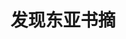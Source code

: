 ---
layout: summary
title: 发现东亚书摘
category: 读书
tags: 书单 2019 阅读
keywords: 书单 2019 阅读
fragments:
    - text: 小时候学世界地理，都说世界有“七大洲”:亚、欧、非、大洋、南美、北美和南极洲。这貌似是个客观的自然地理描述，但是摊开一张世界地图，疑问就来了:其他大洲都边缘清晰、相对独立，为什么欧洲和亚洲明明属于一个大陆板块，却被分成两个“洲”? 乌拉尔山脉、高加索山脉、黑海和土耳其海峡这些“天堑”是构成了欧亚的地貌分界，可第一，它们并不比喜马拉雅山更有地理分隔意义；第二，也并未成为东西交往的屏障，怎么就成了洲界呢？搞得今天“横跨欧亚”的大国—俄罗斯和土耳其—很闹心，时不时纠结于自己姓“欧”还是姓“亚”。
      comment: null
    - text: 东亚人接受并自觉认同“东亚”标签，也就是从《脱亚论》发表的那个时代才开始的。而这种身份的逐渐清晰，正是形成于和“欧洲”的互动。
      comment: null
    - text: 虽然韦伯没有把亚洲作为时间概念处理，但和黑格尔和马克思一样，亚洲实际上是作为欧洲的反题(antithesis)来提出的。也就是说，亚洲存在的意义 ，在于证明欧洲何以是欧洲。1885年《脱亚论》，某种程度上体现着黑格尔以降欧洲思想中的这一“亚洲反题”。
      comment: null
    - text: “亚洲”本来是别人眼中的他者。但东亚人拿来这个概念，反客为主，把他者变成主体认同了。日本近代的“亚细亚主义”和中国的“亚非拉”革命观，标志着东亚人对“亚洲”概念的转化和创造。在很大程度上，自我认定的“亚洲”也是以欧洲(或者“西方”)为反题的。当然这里的欧洲/西方同样不是地理概念:“亚细亚主义”中的西方是种族与文明，第三世界理论中的西方代表殖民主义和帝国主义。
      comment: null
    - text: 不过，在欧洲中心视角的长期影响之下，《脱亚论》中“亚洲反题”式的自我认知，在所有东亚国家都曾经很流行。有一种对《脱亚论》的简化解读，就是把“现代化”和脱亚等同起来。直到今天，很多人还习惯以“愚昧、封闭、野蛮、专制”这样大而无当的帽子来否定东亚的历史经验，其内在逻辑和“脱亚”一脉相承，甚至在智识上更为懒惰粗暴。
      comment: null
    - text: 我们只需要记得一点，那就是“中国”是个不断发展演化的概念，就像它的幅员、人口和族群一样，也是不断在变化的。现在的人们已经习惯于用近代主权国家体系中的民族国家（nation state）观念，来理解中国，可中国以民族国家面貌出现，也不过就是一百来年的事情。说“中国历史悠久”，当然没问题；但要注意，悠久的这个主体，其实在每个时期都有差异，不能拿现在我们有的（或没有的），去套用这个不断演化中的主体，否则会时空错乱。同样的道理，对别的国家也是一样。
      comment: null
    - text: 大约7世纪前后，大和势力北扩至本州北部，改国名为”日本(Nihon)“，即太阳升起之地。很明显，这样起名字，和“朝日鲜明”一样，是说给西边的人（也就是大陆上的人）听的。
      comment: null
    - text: “China”一词，目前较通行的说法是来自梵语中“Cina”一词，可能是“秦”的音译。日本人有段时间称中国为“支那”，亦源于此，起初倒无贬义。
      comment: null
    - text: Korea和Japan，传说都由马可·波罗(Marco Polo)最早记录。他到中国那会儿，半岛正是高丽(Koryo)王朝。Korea一词在演化过程中虽有不同拼写方式，发音倒近似。风云变幻，如今生活在朝、韩的人都不自称高丽。而韩国语中的“高丽人(고려사람)”则成了一个特定名词，指的苏联中亚地区的朝鲜移民后裔。
      comment: null
    - text: 日本在马可·波罗那里记为Cipangu。为啥这样拼?用上海话读“日本国”三个字就明白了。估计他是听当时和日本往来颇多的江浙人聊起的。Cipangu转到葡萄牙语，就成了Jepang，再到英语，慢慢就成了现在的样子。所以这个Japan，是欧洲语言多次转译的中国南方方言中汉字“日本”的读音，跟“霓虹”当然差得远。 字音、字义的转化从来不只是语言变化，背后必然带入新的认知框架和意识形态。
      comment: 字音、字义的转化从来不只是语言变化，背后必然带入新的认知框架和意识形态。
    - text: 正相反，变化、多元和交融杂糅，是所有国家、族群的共性。汉人、日本人也好，朝鲜/韩国人也罢，从来都不是同质的群体。明确的国族界限是近代西欧产物，但它实际也掩盖了欧洲自身的杂糅性。西欧逻辑是在殖民扩张过程中，和殖民地社会相互碰撞冲击后逐渐塑造的，它当然吸纳了其他地区的经验，只不过最终还是要为霸权服务。同理，中国也吸纳、转化了许多西欧逻辑(比如民族主义)，才成为现在的“中国”，只不过这套逻辑的局限性在21世纪日益凸显。
      comment: null
    - text: 没有法国史，只有欧洲史;没有欧洲史，只有世界史”
      comment: 法国史学家罗布代尔的宏观历史学的观点，黄仁宇也有“宏观历史学”的说法，要用望远镜而不是显微镜研究历史。
    - text: 从18、19世纪开始，亚洲被当作欧洲的反题，成为“文明”的反面。那么顺理成章地，当所谓文明的诸种病征显现，这个亚洲又莫名其妙地被赋予一种拯救性。物质过剩了，就到印度宗教里寻找“灵性”；城市生活空虚了，到西藏雪原皈依“智慧”。所以很多时候，我们看到“亚洲反题”不光是愚昧、落后、封闭、保守，它也可以是落后得很浪漫的，保守得很坚忍的。
      comment: null
    - text: 朝鲜陆军虽弱，海军的火器配备则优于日本。三国在早期热兵器使用上，完全站在世界前列。很难想象，在你死我活的战场，有谁会放着更有杀伤力的武器不用。一个基本常识是，军事需要总是人类技术革新的最主要动力之一。
      comment: null
    - text: 说火器有违传统精神，为日本武士所不齿，满足的不过是好莱坞对东方的香格里拉式幻想。这里的亚洲“传统”貌似正面，但仍是把西方和东方按照时间序列对立起来，把传统和现代作一个非此即彼的价值区分。在资本席卷全球的今天，这种东方主义浪漫也同样被一些东亚人内化，他们以自我香格里拉化的方式，参与着把自身打扮成异域的努力。
      comment: null
    - text: 在16、17世纪，火器的掌握足以改变战争进程，因此任何政权都需要保证对这种高效武器的绝对控制—这和今天的国家严防“大规模杀伤性武器”的扩散是一个道理。统一日本后的德川幕府，最担忧的事情，莫过于各大名割据一方、拥兵自重，重蹈战国覆辙。因此幕府采取一系列措施，削弱地方大名的财力、军力。在武器制造方面，严格限定枪械作坊的数量、所制造枪械的数量，以及可以配备的军队数量。日本在江户时代承平两百多年，不但大规模内战没有再发生，而且在驱逐了葡萄牙和西班牙人后，外部威胁也大大降低。大规模枪械生产的经济环境和安全需求都不复存在。结果，不但制枪匠人日益稀少，生产的少量枪械也朝着精美而非实用的方向发展。
      comment: null
    - text: 我们长期以来总认为历史是有个特定方向的，即由后进到先进、蒙昧到科学、低级到高级，可历史并不按照这个有特定目的的线索展开。根据时代环境的变化，人们在发展了许多技艺的同时，也抛弃了更多技艺。历史的演化形态不由我们规定，任何一种现象都是特定环境下的产物。要解释现象，必先解释产生它的环境。就火器而言，它是“东亚现代”开端在技术方面的一个指标。枪炮在本地区的应用，推动了东亚权力格局一系列大震荡，一个新的时代由它间接引入。
      comment: 历史的演化形态不由我们规定，任何一种现象都是特定环境下的产物。要解释现象，必先解释产生它的环境。
    - text: 织田信长在夺得本州中部重镇美浓国后，以周王出岐山而推翻殷商的典故，将稻叶山城改名“岐阜”，并以“天下步武”的口号宣扬以武家执掌政权。当然，这是以儒家理论的天下，来类比天皇体系的天下。
      comment: null
    - text: 我们学习历史，与其说是弄清过去“客观”发生了什么，不如说是探讨对过去应有什么样的“主观”认识。因为历史叙述永远是书写者的作品，从落笔的第一个字起，就带有判断和评价，从来没有绝对的客观性可言。一千个人心中有一千个哈姆雷特，一个人在人生不同阶段也有不同的哈姆雷特，说的就是这个道理。这当然不是说历史上发生了（或者没发生）什么不重要，而是说我们对过去的认知总是和自己的现实经验、价值、情感联系在一起。对过去的解释—发生了什么，如何发生，为何发生，有何意义—往往因人因时因势而异。至于哪个解释更有道理、更能站住脚，那就要靠对史料的辨析、对历史语境的理解，以及眼界胸怀。历史叙述不可能摆脱现实政治的影响；或者干脆说，再貌似客观的历史叙述，本身也是有政治性的。
      comment: null
    - text: 这样一个被后人称为“无赖”的小人物，跟中日韩各方的宏大叙事都很不和谐。但恰恰是这个无赖，凭着三寸不烂之舌，先在明军平壤首败后，只身赴日营谈判，拖住日军数月，为援军赢得时间；后竟不费一兵一卒，说服小西行长退出汉城，归还汉江以南诸道以及朝鲜人质，让朝鲜君臣(乃至北京兵部)都视他为高人能人。他忽悠得太成功了，后来终于玩过火，把丰臣秀吉提出的苛刻的和谈条件说成是请降求封，而且还真带着明朝的册封诏书，去日本参见一心以为明朝前来乞和的丰臣；被后者驱逐回朝鲜后，竟还敢伪造丰臣的谢恩状给北京......活活将东亚三国戏弄于股掌。
      comment: null
    - text: 我们现在习惯认为东北自古就是中国的一部分，但在多数时间里，中原王朝并不直接统治这一地区，汉时建立的四郡和唐时建立的安东都护府，仅及辽东到朝鲜半岛北部。多数情况下，中原与东北或建立宗藩关系，或实施羁縻管理。反过来，历史上这个地区兴起过许多强国，往往对中原王朝构成极大威胁。扶余后裔建立的高句丽(前37—668)，极盛时势力横跨辽东半岛、朝鲜北部，直至日本海，先后击败过倭、百济、新罗、隋唐等劲敌。其后靺鞨人的渤海国(698—926)被称为“海东盛国”，对唐王朝称藩属，同时和日本有频密的使节往来，与朝鲜半岛上的统一新罗也强化了贸易关系，可以说是东北亚的枢纽之国。再后来，契丹建立的辽(916—1125)和女真建立的金(1115—1234)都曾进取中原，迫使宋王朝或纳贡，或南迁、称臣。
      comment: null
    - text: 今天无论是在中国、朝鲜/韩国、日本，还是俄罗斯，东北欧亚/大黑龙江区域的历史都是作为“边疆”来叙述的。而恰恰因为它是“多边的边疆”，其历史很难被任何一个当代主权国家的国内史所垄断。如果我们把这个多边边疆视为一个相对独立的历史单位，有其自身的发展逻辑和脉络，反而更清楚一些。
      comment: null
    - text: 今天看来，把清朝在东亚大陆的崛起仅视为“明清鼎革”，视为(落后的)满族文明破坏了(先进的)汉族文明，不但根本无视清朝在政治、社会、文化诸领域取得的巨大成就，而且把近代才发明的“民族”和“进化”概念硬套到历史身上。
      comment: null
    - text: 前面提出过，大清从建立之初，就已经是一个多元政权，融合了满洲、蒙古、汉等各族群的政治制度、意识形态和国家想象。
      comment: null
    - text: 旗籍”与“民籍”的分立，在实践中有时和“满洲”“汉人”的身份相互交叠，给人一种种族对立的印象。其实到了清代中后期，以语言、生活方式等标志的族裔界限日渐模糊，“不问满汉，但问旗民”的社会阶层界限，才是关键差异。但在清末，早期革命者把欧洲种族差异话语嫁接到本地的社会政治差异话语上，塑造了一个与“汉族”相区隔的“异种”。只是到了这个时候，“旗人”才一变而成族裔身份。举个不恰当的例子，就好像我们今天户籍上分立的“城镇人口”和“农村人口”，变成了两个“民族”一样。
      comment: null
    - text: 其实无论满汉，都是在动态交往过程中产生的相对概念。和“满族”一样，“汉”作为“民族”也是从19世纪末才逐步固化的概念。满洲多元政权的入侵，对中原地区的文人精英来讲，的确有极大的心理冲击，但这冲击的根本，与其说是种族竞争，不如说是深刻动摇了中原原有的华夷观念。“夷”要成为“华”了，天下还是天下吗?
      comment: null
    - text: 近几十年来欧美政治学中，对“民族主义”(nationalism)有深入的辩论。早期辩论的一个核心，简单说来就是:“民族”(nation)究竟是自古即有，还是一个现代产物。原初派(primordialist)学者强调民族形成的自然基础，比如共同的血缘、地域、语言、宗教认同等。
      comment: null
    - text: 明清与朝鲜都以宋明理学为官方意识形态，在理学包裹下，双方的权力关系也用宗藩礼制话语来描述。强调自身在这套意识形态中占据正统，是朝鲜政权立身之本。所以，所谓“小中华”意识，与其说是朝鲜甘于做“中华”支脉，不如说是朝鲜自认为“中华”，不过体量稍“小”而已。有种倾向认为，朝鲜的“小中华”意识是清朝之后才有的。但其实早在明后期，出使北京的朝鲜使臣已经屡次表达对明朝礼崩乐坏、人心不古的鄙夷。他们尤其看不惯当时明儒推崇的王阳明心学，斥之为伪学邪说，认为程朱理学正统只有在朝鲜才得到悉心维护。这个时候，“小中华”意识已经存在了。
      comment: null
    - text: 由于这套礼仪制度和官方贸易权利直接挂钩，所以早期欧洲国家和公司为了进入东亚市场，也必须加入这套制度。这有点像今天一个国家要加入一个已经成熟的全球贸易机制(比如WTO)，就得遵守此机制中所有国家一起奉行的各种制度规范一样。
      comment: null
    - text: 这里的外交打上引号，因为它并不是现代主权国家意义上的外交。它是宗法制度的延伸，宗国与藩国虽各自为政，但毕竟多了层君臣等级。因此，19世纪朝鲜多次以“人臣无外交”为由，拒绝欧美国家的通商要求。这让欧美国家很困惑，不知如何定义朝鲜对清朝的这种又自主又臣属、虽不平等但亦非附庸的关系。
      comment: null
    - text: 两种机制的背后，是对世界格局的不同假想:礼部“外交”认定，“天下”是一个围绕礼制建立的等级次序;现代外交认为，“国际”是由主权国家按公法原则组 成的平等体系。两种构想都只描述理想状态，与现实中的权力关系都不完全相符。从这点看，两者有很大的相似性;恐怕也并不能。
      comment: null
    - text: 由于现代中国直接继承清代国家，所以认识“蒙古之道”，对于我们理解清如何奠定现代中国的版图和一统意识，以及在此基础上的现代中国国族建构及其问题，至关重要。
      comment: null
    - text: 总之，17世纪的东亚，“中华”参照系模糊了，但“天下”秩序还在，并不断纳入新内容。“天道”“天命”这些不但受儒学世界崇奉，也受内陆草原世界信仰的观念，统合了东亚区域。在和域外交往中，“中国”作为多族群单一国家的身份逐渐清晰，不但首先以平等条约方式划清了与俄罗斯的边界，而且以宗藩原则和朝鲜、越南等定界。区域内国家的主体意识也都相应强化。
      comment: null
    - text: 费正清等学者把东亚秩序的“现代化”，看作是(本土的、等级制的)朝贡体系在19世纪被(外来的、平等的)条约体系取代。但不要忘记，实现这种“取代 ”，靠的并不是主权平等原则，而是由无数不平等条约所体现的殖民主义原则。其最终目的，也不是要让中国变成“平等”的“正常国家”。
      comment: null
    - text: 这话说得很漂亮也很有误导性，好像“国家”就只有主权/民族国家这一种形态。即使从1648年算起，主权/民族国家存在也不过三百多年时间。真正成为一种全球性体系，则更晚至二战结束后。以1955年万隆会议为标志，摆脱殖民的广大第三世界国家才有机会践行主权平等的原则，而中国正是最重要的推动力量之一。但此时冷战早已开启，两极霸权竞争，令名义上的主权平等，实质上如同虚设。冷战甫一结束，诞生了现代民族国家的欧洲，却加快了超主权/民族国家政治体(欧盟)的建设。所以主权/民族国家作为“普世”制度，其存在的时间，实在太短暂。中国有什么必要去“佯装”呢?指出“佯装”，也许可以理解为，在走向“现代”的过程中，历史的延续性终究大于其断裂性。
      comment: null
    - text: 也就是说，《经济学人》所戏拟的乾隆画像背后，折射的恰恰不是当时清朝政权的“封闭”和“保守”，而毋宁是它对外来文化的“开放”和“包容”。当然，这个说法其实并不严谨:无论“封闭”还是“开放”，都是晚近才创造的意识形态话语，和历史真相以及人在特定条件下的选择，并不真的那么相关。
      comment: null
    - text: 说法其实并不严谨:无论“封闭”还是“开放”，都是晚近才创造的意识形态话语，和历史真相以及人在特定条件下的选择，并不真的那么相关。
      comment: null
    - text: 从某种意义上说，“中国礼仪之争”本是天主教世界争夺、倾轧的工具，在表面的神学论争背后，是耶稣会内部、耶稣会与其他教团以及天主教国家间复杂的政治利益纠葛。
      comment: null
    - text: 平心而论，清帝对天主教表现出难得的开放和宽容，所虑者无非是它会不会堕入邪教旁门、惑众生事。须知清帝是身兼数种宗教礼法的最高权威：满人的萨满、蒙藏的佛教，以及中原儒道，都是帝国极为重要的政教支柱。天主教极端排斥佛道和民间信仰，却尚能见容于崇奉萨满和藏传佛教的清帝，一部分归功于利玛窦及其追随者的合儒策略，更多则体现统治者的包容心胸。前文曾说，清代天下的多元性，前提是多元之间不互相排斥，且能够统一在对“天命”的崇奉之下。而礼仪之争中的教廷，恰视儒家根本为异端，并否认东亚世界中“天”的合法性，等于对东亚的多元文化全部釜底抽薪。
      comment: null
    - text: 此时，外来的基督教(包含天主教和新教)以一种抵抗性姿态，在独立运动和民族意识塑造方面，发挥了巨大作用:很多反日独立人士，都深具基督教背景。基督教与韩国民族国家建设的过程紧紧相扣，也在后来的民主化运动中扮演重要角色。1784年北堂相遇两百多年后，韩国不但成为东亚世界最为基督教化的国家，也是世界上最热衷传教的国家。
      comment: null
    - text: 支仓在欧洲待了两年，1617年启程，经由西班牙和墨西哥回国。等他到岸时，已经是1620年。此时的日本和七年前他离开时大不一样了。就在他动身的第二年，幕府明令禁教，和西班牙的贸易关系也因此受到影响，直至后来彻底断绝。由于时势变换，支仓没能成为改变日本的人物，但他的出使毕竟让欧洲面对面了解了日本，也充分体现了近世日本对世界抱持的进取态度。
      comment: null
    - text: 支仓常长和樊守义，二人处身的时代，恰是天主教在两国命运逆转之时。从他们身上，很难看出东亚对外部世界的闭塞和排斥，反倒更多是主动沟通的努力。尽管如此，经由禁教而带来的交流中断，在19世纪以来的主流叙述中，仍然不断地被描述成东亚国家单方面“闭关锁国”。这种修辞究竟如何而来?
      comment: null
    - text: 日本当然未曾“锁国”。断绝与特定国家的关系，是面对安全威胁时的惩罚手段。说日本“锁国”，无法解释幕府对海外情报的强烈关注、对海外贸易的持续热衷，以及后来被称为“兰学”的西学兴起。但是，大概只有把“锁国”神话化，认定东亚世界以前是封闭的，才能够反衬出后来英美强行“打开”东亚的起点意义吧?东亚的历史，便以“锁国”“开国”为基本逻辑，成了欧美主导的“现代”论述的附属部分。
      comment: null
    - text: 可以反问的是:如果反对天主教就意味着自我封闭，那么历史上到底谁对异文化更缺乏容忍？执行禁教的雍正皇帝，面对传教士的恳求，曾反诘道：“如果朕派一队和尚喇嘛到你们国家传播他们的教义，你们该怎么说呢？你们如何接待他们呢？”20世纪英国史学家赫德逊(Geoffrey F. Hudson)在《欧洲与中国》(Europe & China)中有一段评语，恰构成对两百年前雍正此问的回答(下引为李申等所译中文版)
      comment: null
    - text: 传教士们在17世纪最终获得有限的容忍，这件事本身就证明中国比当时天主教的欧洲在宗教问题上更为自由；当时的西班牙、意大利或欧洲任何其他地区肯定都不会允许非基督教的传教会的。当远东的天主教传教士在中国为他们的传教寻求容忍时，阿尔瓦却奋力血洗荷兰的新教徒，对异端的火刑在焚烧着由罗马教廷“移交给”世俗人手中的受害者。1692年法国耶稣会士得到康熙皇帝圣旨允许信仰基督教的自由，而只不过在此之前的几年，法国新教胡格诺派却遭到龙骑兵的残酷迫害而被驱逐出法国。一直到了19世纪，天主教会从未停止宣称天主教国家的世俗当局的责任就是要在它们的领土之内破除异端。因此，天主教传教士根据什么原则要求对他们容忍是很不清楚的，但从他们的著述中看来，他们认为任何阻碍他们改宗的企图都是恶意的侵犯。
      comment: null
    - text: 历史从来不只是过去发生的事情，而是对过去的一种主观描述。兴起于现代的“锁国”论述，以欧洲条约体系的到来作为分水岭，把东亚历史按照“从封闭到 开放”的逻辑拦腰切断。这套话语是殖民主义“文明”论述的重要组成部分，其中有两大支柱:一个是精神和信仰的“自由”—其本质是信仰基督教的自由;另 一个是贸易和市场的“自由”。
      comment: null
    - text: 就像不提早期基督教在日本的恩怨、只用“锁国”来指责日本拒绝西洋文化一样，“闭关”也无视历史的长期性和变化性，用一个极简的概念来塑造中国和世界的对立。
      comment: null
    - text: 跨区域的商品交换和人员流动并不是什么现代现象:在欧亚大陆内部及印度洋地区，中国、日本、中亚、南亚、阿拉伯地区的商人早就开辟并主导了庞大的跨区域贸易网络。随着对美洲和非洲的拓殖，欧洲人建立起从大西洋到太平洋的贸易通途，使得人货往来在范围、途径和量级上大大提高。而欧洲殖民者来到东方海域贸易，在很大程度上不过是借助了早已存在的跨印度洋-太平洋贸易网。
      comment: null
    - text: 按照一般说法，起因于殖民地人民不满英国在不给予政治权力的情况下征税(所谓“无代表则不缴税”)。不过，实际背景则复杂得多，涉及好几重矛盾:首先，英国东印度公司在欧洲的茶叶贸易中，受到本国税收、走私泛滥和对手荷兰东印度公司的冲击，导致大量积压;其次，为缓解东印度公司压力，英国国会重新对公司进口的茶叶全额退税，还首次允许它面向北美殖民地直接倾销;第三，伦敦在殖民地保留征收小额茶税，引起当地人不满(但其实由于少了中间商的环节，茶叶价格不会提高，反而会降低);第四，北美茶叶原以走私为大宗，东印度公司有了退税、直销的政策优势，必将以低价形成垄断，直接动了走私商和分销商的奶酪。而北美十三个殖民地许多大商人都靠走私起家:茶党运动的领导者之一约翰·汉考克(John Hancock)，就是波士顿著名的走私商，他也是后来美国《独立宣言》的第一位签署人。
      comment: null
    - text: 虽价值不菲，这批茶叶其实已是陈年老货。它们在两三年前就被采摘、焙制，经过长途跋涉来到广州，又漂洋过海几个月抵达伦敦，在库房里积压经年，终于在1773年10月运到波士顿。福建和安徽的茶农在1770或1771年摘下的这些普通的叶片，几年后竟在世界另一端，掀起革命的狂澜。
      comment: null
    - text: 茶叶和随大航海时代流行的另一种饮料—原产于北非的咖啡—有一点不同。欧洲人为打破阿拉伯世界对咖啡的垄断，在东南亚和南美试种咖啡苗，很快成功。但在中国以外试种茶叶的努力直到19世纪中才在印度成功。所以长期以来，中国牢牢垄断这一全球商品的生产和初售环节，茶叶亦成为中国联结起世界贸易网络的重要方式之一。
      comment: null
    - text: 16世纪开始的欧亚、美洲和非洲间物产大流动，极大改变了人们的生活方式。比如我们比较熟悉的，原产于美洲的土豆、玉米、番薯、辣椒、花生等，在 明朝中后期通过欧洲人传到东亚。这些作物的逐渐普及，不但在一定程度上刺激了本地区的人口增长，使本来有限的耕地养活了更多劳动力，而且大大丰富了东亚人的食谱和味觉。今天的中国人大概很难想象一个没有红薯、花生和辣椒的世界了吧?
      comment: null
    - text: 茶叶和这些食物不同。茶是经济作物，饮茶是一种休闲方式，直接跟消费者的社会属性、阶级属性挂钩。茶从开始的贵族饮品，到后来逐渐服务于新兴资 产阶级和市民，并且带动瓷器乃至“中国风”的流行，它所带来的冲击更多是文化性、社会性和政治性的。茶叶在欧美的传播，也伴随着对它的批评。早期一些医生试图从病理学角度证明茶叶有害，其背景则是欧洲知识分子担心这种高价、“无用”的饮品造成道德败坏，国帑靡费。
      comment: null
    - text: 从历史上看，中国的禁海与开海，体现的是国家与海商集团间力量博弈的此消彼长。背后的逻辑，与其说是拒绝海洋贸易，毋宁说是争夺海洋贸易的控制权。国家与商人之间并不总是对立的，海商集团是典型的跨国行为体，凡成功者，无不与周边的国家及非国家政权保持微妙复杂的联系。海禁时代的东亚海域，不但毫不萧条死寂，反而是热闹非凡的历史演剧场。
      comment: null
    - text: 郑成功的故事在东亚一带广为传颂，但若从国家视角出发，对郑成功的理解则大异其趣。日本人赞颂他，正如《国性爷合战》所表现的，在于他大义忠君、坚守中华正绪，或许也因为他有一半日本血统。近代中国的抗争史观，则着重于他赶走在台湾的荷兰殖民者的事迹，强调他是收复台湾的“民族英雄”。败退台湾后的国民党政权，表彰他效忠前朝，矢志恢复中原。而所谓“台独”史观，则将治台二十年的郑氏政权视为“事实独立的政权”。参差交错的历史阐释背后，当然都是当代意识形态的纠结不清。
      comment: null
    - text: 当时东亚海域移民频繁，平户、马尼拉、台湾、越南等处都有华人移民社会，日本人移民也遍及南洋诸岛及中南半岛。这些跨国活动与官方朝贡贸易一起，成为东亚海上贸易最重要的网络。葡萄牙、西班牙、荷兰和英国为白银、丝绸、香料、枪支及茶叶的贸易利润所吸引，也先后加入进来，使得东亚海域成为多方合作、角力的场所，利益关系错综复杂。由于明朝禁海，华商将基地移往日本、南洋等处。李旦与日本当局关系良好，获得特许海外贸易的朱印状，成为海商领袖，平户也成了中国海商活动的中心。这就是郑芝龙来到日本的背景。
      comment: null
    - text: 第一，是否禁海，与边疆安全极为相关。若海氛不靖，则理应限制海上往来；第二，海洋贸易关涉国计民生，而且私商从来没有真正停止过，在边患消除的情况下，应尽快还利于民。
      comment: null
    - text: 说到这里，有几个容易误读的地方需要澄清。首先，康熙设立江、浙、闽、粤四个海关，并不等于对外通商口岸只有四个。清代税关除海关之外还有河关和路关，所谓“四口通商”仅是针对海上贸易，并不代表全部对外通商。四大海关又只是四省之内大大小小所有海关关口的总称，每个总关下面，都另有十几到几十个口岸。所以西洋贸易的口岸绝不止四个，只是所有口岸的征税等事宜统归四大海关管理。
      comment: null
    - text: 也是最常见的误读，就是认为乾隆1757年改“四口通商”为“一口通商”，体现清朝彻底闭关。所谓“一口通商”，并非裁撤其他三个海关、只留广州一处，而是把江、浙、闽三关的西洋业务，全部划归粤海关。本国进出口船只，仍可出入江、浙、闽。
      comment: null
    - text: 亚当斯当然是以礼仪为借口，将殖民侵略合理化。即使我们顺着这种“文明人教训野蛮人”的逻辑，认定英国只是按照主权国家的新观念，要求中国承认其平等地位，那么也可以追问:英国全球殖民，从未以平等原则对待弱小，又凭什么要求中国实践主权平等呢?鸦片战争后，英国把“平等”的外交礼仪输入中国，是为了建立“平等”的对华关系吗?
      comment: null
    - text: 更重要的是，这段话断章取义，扭曲原文。此话的语境，是特指马戛尔尼带来的礼物，而非早已持续多年的中英间贸易:“天朝抚有四海，惟励精图治，办理政务，奇珍异宝，并不贵重。尔国王此次赍进各物，念其诚心远献，特谕该管衙门收纳。其实天朝德威远被，万国来王，种种贵重之物，梯航毕集，无所不有。尔之正使等所亲见。然从不贵奇巧，并无更需尔国制办物件。”但是只有把个别语句抽离、置换，中国皇帝才能够成为取乐的对象。这句话便同“磕头”一起，成为野蛮“东方”活该挨打的证据。把它和鸦片战争联系起来，殖民侵略看上去不但不那么难以接受，而且简直是带来文明曙光的义举了。
      comment: null
    - text: 一般认为，东亚的“现代”历程，在国家形态上，是由帝国转变到“民族国家”;在国际关系上，是由“朝贡体系”转为“条约体系”。照此看来，所谓的现代化，就是东亚以欧洲国家和国际关系为模板，把传统的中国中心主义的等级结构，改造成主权国家的平等结构;中国由一个世界国家(a world country)变 成了世界之一国(one country in the world)。
      comment: null
    - text: 这种认知正日益受到质疑。首先，帝国与民族国家、朝贡与条约，并不是对立的概念。不要说主导19世纪至20世纪初全球秩序的英国，本身就不是民族国家，就是直至二战结束前，世界上都没有几个真正意义上的民族国家。同样，细读历史就可知，所谓朝贡体制和条约体制，在实践中常有相互容纳甚至确认，
      comment: null
    - text: 人们多用“现代化”描述这个过程，这里的“现代”指向欧洲工业文明和政教制度。但是这个描述是什么意思呢?是说作为“现代”之外的东亚，拥抱这个“必然的 ”时间性趋势，将自身“化”于其中，还是说把“现代”这种异质因素，调和进自身的历史脉络中，从而“化”之了呢?长期以来的主导意见，采取的是前一种解释。那么当时的精英群体是否也这样理解?
      comment: null
    - text: 不光是日本，在晚清和朝鲜，开化派人士也不约而同地强调，在学习西方时要以守护“自我”为目的。三国将“东”“西”对举:日本呼吁“和魂洋才”，清朝提倡 “中体西用”，朝鲜强调“东道西器”。各国的知识人对“文明开化”的取径自有差异，但总的来说，都大致落实在体用、他我的辩证关系中。这与我们通常理解 的“现代化=学习西方”相去甚远。
      comment: null
    - text: 但另一方面，东亚世界观的确有了重大变化。“体”“用”的辩证，表面上是调和差异，背后则无形中强化了自我和他者的区别。过去的华夷之辨，体现的是 “天下”体系内部的相对性差异，是一体中的多元。而“东”“西”之别却不同，它是把原来那个包含华夷的一体，视作二元对立中的一极。西洋是新的他者(“夷 ”)。因为区域权力结构的崩坏，西洋不再是天下传统的一部分，而是它的对面(“洋”)。由一体多元变为二元对立，这是对世界格局的新想象。
      comment: null
    - text: 东亚的自我身份就在“体”“用”、“东”“西”的对立中逐渐塑成。原有的知识体系、政教制度和价值系统，都不得不在这种“东”“西”(或者“国”“洋”)的二元结构中 重新定位。比如梁启超说的中国人“不知有国”，这在天下结构中本不成为问题，但在东西二元结构中就成了问题。很多似是而非的论断，如“东洋道德西洋 艺”“西画写实国画写意”或者“西医重实验中医重经验”等等，逐渐成了流行的认知方式。
      comment: null
    - text: 其次，二元的认知方式也造成不少国人眼里的“世界”，就只有欧美和中国，似乎世界上也只有东西两个文明体。20世纪反殖高潮退去后，我们的日常语汇中，“国外”“海外”往往指向发达资本主义国家，而不自觉地忽视了同属非西方世界的南亚、中亚、东南亚、中东、非洲和拉美。
      comment: null
    - text: “民族”一词，直接来自日本人对nation的汉译，本来它兼有政治意义上的“国民”，和语言、文化、血缘意义上的“族群”之意。
      comment: null
    - text: 几件事彼此相关，逐渐发酵，令1919成为东亚转折之年。东亚几个社会都希望借大战重创欧洲、世界秩序重组之际，重新划定与“国际”的关系，但在不同程度上都遭遇失败。之后，东亚内化了这一挫折，将它转换成革旧辟新、自我救助的动力。
      comment: null
    - text: 种族平等虽与威尔逊十四点原则相符，但讽刺的是，美国本身就在执行种族隔离政策。威尔逊担心此条款在国会遭到南方州民主党议员的抵制，使美国无法加入国联，遂以该提案干涉内政为由反对。
      comment: null
    - text: 4月11日，国联委员会表决日本提案，17位代表中的11位(包括法国、意大利、巴西、中国等国)投票赞成，英美等阻挠。威尔逊作为会议主席，以事关重大必须一致通过为由，强行否决了提案。于是，日本转而在山东问题上施压威尔逊，并以退出会议相威胁。11天后，威尔逊、克列孟梭和劳合·乔治约见陆徵祥和顾维钧，通知他们:最高会议大体同意日本的要求。
      comment: null
    - text: 种族差序是殖民主义时代国际法的一个理论基础，不论日本当时的实际动机为何，这都算是釜底抽薪。某种程度上，日本开了“人权外交”的先河。但那时欧洲殖民帝国最反对提人权，即使是理想主义笼罩下的威尔逊的美国，也不敢接招。日本精英对欧美主导的国际体系再次大失所望。此后，因为战略利益的变化，日本和英美渐行渐远。最终，日本以保护黄种人为道义借口，发动了“大东亚圣战”。
      comment: null
    - text: 韩国方面，启蒙知识分子倡导用谚文(15世纪创制的表音文字)取代汉文写作。史学家申采浩等痛批“事大主义”史观遮蔽了韩民族的主体性，力图把韩国历史从儒家叙述传统中分离出来。韩国史不再是“中华”史的一个区域分支，而是以扶余—高丽人种为中心的族裔斗争史。民族主义者在现实中抵抗日本，在历史文化构建中则以“中国”为抽象的敌人。申采浩同时寄希望于塑造新国民，要他们学习白种人，发挥政治能力。
      comment: null
    - text: 乍一看，日本的大东亚论述，以反现代的面目出现。可其根深蒂固的逻辑，仍然是殖民现代性带来的。所谓“兴亚”，正是“脱亚”的另一面向。它一方面反对欧美以种族主义、文明开化论为主基调的历史观，另一方面却以标榜日本(或者东亚)的种族优越、文明独特来对抗这种历史观。它一方面强调抵制欧美帝国、资本与殖民势力的扩张，另一方面却以“共荣”为名，大肆在中国、朝鲜和东南亚扩张自己的帝国、殖民和资本。也就是说，他们在用与“近代”完全一致的逻辑，完成“超克近代”的宏业。
      comment: null
    - text: 在社会革命背景下，种族/民族没有成为中国政治的唯一单元。中国的现代民族国家建设，是在反对帝国主义和殖民主义的路径上展开的，它强调在反帝反殖阵营中的人民联合。即使是新中国成立后的民族识别工作，其目标也不是强化族群界限，而是以赋予各族平等政治权利为手段，最终实现消弭差别。在 这个意义上，中国在抗战以来的国族建构，虽然在很大程度上是以日本作为他者，但又与日本试图以“西方”为镜像的逻辑不同。其内含的革命性，有着超 越狭隘民族/种族主义的特征。在今天看来，这一历史经验，至少提供了一种思索超克殖民现代的可能。
      comment: null
    - text: 让我们来关注另一个细节:9月2日密苏里号上的受降仪式，在盟军代表团身后的舷仓上，用镜框挂着一面美国国旗。请仔细看:那面国旗是反挂的，而且星条数量较少。这是麦克阿瑟的有意安排。这面国旗是1853年美国海军准将佩里以炮舰入侵、迫日本“开国”时使用过的。因为旗的正面褪色严重，所以反挂。麦克阿瑟用这个姿态提醒着前来签字的日本代表:请记住我们曾经来过，是我们把贵国国门打开的。现在，我们又来了。
      comment: null
    - text: 你死我活”，只有这个词可以形容太平洋战场的残酷。美国历史学家约翰·道尔(John Dower)发现，二战动员中，美国对待德国人和日本人的态度迥然不同。在区别“好德国人”和“纳粹”的同时，美国兵常说“好的小日本就是死的小日本”。他在《毫无怜悯的战争》(War without Mercy)一书中认为，这来自于美国根深蒂固的种族主义、对东方人种的刻板偏见。宣战后，美国将国内十一万日裔美国人遣送集中营。战争宣传中铺天盖地的种族话语、对日本人不加区分的妖魔化，体现了当时多数美国人对这场冲突的认知。
      comment: null
    - text: “文明教化”的逻辑，更无法解释:为什么要投下原子弹，为什么要第二颗，为什么是长崎?杜鲁门(Harry S. Truman)的官方说法—尽快结束战争、减少 五十万到一百万的美军伤亡—是站不住脚的。美国历史学家以详尽的材料证明，刚继任总统的杜鲁门并没有在这项决策中发挥多大作用，他很晚才得悉原子弹研制计划。起决定作用的，是他仰赖的政治盟友、国务卿伯恩斯(James Byrnes)。日本在1945年夏已穷途末路，使用原子弹绝非结束战争的必要方式:苏联已承诺8月15日出兵，而美国从截获的情报中清楚地知道，一旦苏联宣战，日本就会投降。伯恩斯不顾执行研究计划的科学家的反对，执意把刚刚实验成功的核弹投入使用。这位信奉种族隔离政策的南方政客的考量，是要赶在战争结束前，展示原子弹的威力，在心理上击垮日本的同时，在战略上震慑苏联。也因此，从一开始，原子弹要打击的就不是军事目标，而是开阔平敞、易于观测、未被轰炸过的城市。核攻击的命令，甚至在对日最后通牒《波茨坦公告》发表前一天就已经下达了。
      comment: null
    - text: 这场战争最根本的殖民性，被密苏里号上的国旗掩盖了。它成了一场普通的国家间对抗，只不过更为残酷罢了。人类历史上仅有的原子弹轰炸，以及最具破坏性的非核轰炸—东京轰炸，被理解为对日本偷袭珍珠港、屠杀邻国百姓的正当报复，而不是和南京大屠杀一样的反人类罪行。这样一来，这场战争就被常规化了。从日本角度看，既然日本承受了人类历史上最残忍的对平民的虐杀，那么自己在他国的罪行就算是得到了惩罚。日本不过是战败了，而且是它受到了更大的伤害。在道义和伦理上，日本没有比美国更多的责任。
      comment: null
    - text: 不要忘了，国际法本身就是殖民产物，四十年前它否定了韩国的主权，把欧美的殖民合法化，更没有阻止日本践踏亚洲。东京审判的十一名法官只有三人来自亚洲，其中又只有中国和菲律宾的法官来自受害国，剩下一位印度法官帕尔(Radhabinod Pal)，出于批判英国殖民印度的立场，对打着反殖旗号的日本采取了无限同情的态度。由这样的一个机构，来清算日本在亚洲的战争罪责，其虚弱、无力和不彻底的程度是可想而知的。日本右翼正是利用了这种虚弱性，试图全盘否定东京审判，狡辩其为“胜者的审判”。
      comment: null
    - text: 而以对细节、数字和技术的穷究细考，来回避对战争性质和政治意义的道义拷问，这不正是右翼最擅长的么?
      comment: null
    - text: 对纳粹的否定，不是在纽伦堡审判中完成的，而是在德国人不断的伦理、历史、文化、哲学拷问中完成的。对于日本的罪责，不是所有学者都能像反省奥斯维辛集中营那样，从现代性危机，而不仅仅是发动战争的角度，来深刻反思它的起源。他们忽略了日本走向战争最深层的思维悖论:日本没有抛弃现代 ，而恰是以一种挣扎的姿态，试图“超克”现代。无法从这一点批判，就无法阻止右翼把战争浪漫化的冲动。
      comment: null
    - text: 谁丢失中国”与将日本“拉回文明”的思维是一致的，其前提即中国和日本都应该是(殖民现代)“文明”的一分子，只不过lost(“丢失”或者“迷失”)了。可是 ，正如乔姆斯基(Noam Chomsky)所言:“只有你曾经拥有过这个东西，才可能谈什么丢失”。“丢失论”与其说是检讨，不如说延续了18世纪以来欧洲思 想界对东方的偏见。美国把太平洋战争仅看作是自由世界战胜法西斯主义，却并未认识到，对中国人来说，这是百年抗争的胜利
      comment: null
    - text: 负责划分工作的迪恩·腊斯克(Dean Rusk)后来回忆说，他和查尔斯·邦尼斯蒂尔(Charles Bonesteel)在14日深夜接到任务，当时手上只有《国家地理》杂志上的一张地图。找不出半岛上有什么天然界限，他们便随手把汉城以北的38度线拿出来作为分割方案。16日，在接到美军提交的受降方案后仅一天，苏联就批准了提议。一般认为，苏联之所以在攻势正猛的情况下同意勒马三八线，是想换取美国同意由苏联接管北海道。但共占日本的提议当时并未行诸文字，后被美国拒绝。
      comment: null
    - text: 就这样，三八线这条临时划定的受降分界线，在战后四五年里，成了聚合朝鲜两种敌对力量的政治分水岭。北方由曾在满洲从事武装抗日的民族主义者领导，南方则充斥了曾参与绞杀他们的前日帝鹰犬。两边都认定只能以军事手段统一全国。在朝鲜半岛，殖民和反殖民的斗争没有随着日本投降而结束，反而随着分治而内化、激化。这种对立必然走向内战，至于是谁开第一枪，根本不是评判是非的关键。
      comment: null
    - text: 从20世纪50年代后期直到90年代初，美国在韩国部署核武，朝鲜人在核阴影下生活了三十多年。我们当然应该反对今天朝鲜的核试验，但正如卡明斯所说，这个国家的行为并非毫无理性、不可理解。世界上很少有地方像朝鲜半岛那样，被一层叠一层早该解决却并未解决的历史问题纠结缠绕，同时展示着殖民、冷战、后冷战三个时代遗留的困境。直到今天，这场“被遗忘的战争”仍然被“遗忘”，甚至不仅仅是被美国人遗忘。
      comment: null
    - text: 中国同时被美苏围堵，恰恰使自己不依附任何一极。中国把反霸反殖当作历史使命，积极推动第三世界国家的合作，做出拒斥冷战格局的另类选择。从20世纪50年代，中国就提出并贯彻着“和平共处”的新国际关系准则，到1974年毛泽东完成了“第三世界”论述，这些原则和理念到今天已经被广为接受。这段所谓“孤立”时代，恰恰是新中国在国际舞台上话语实力(或者说“软实力”)最强的时代。
      comment: null
    - text: 和平共处五项原则虽是普遍性的，但提出它的背景，却一点儿也不抽象。它所针对的最紧迫挑战，是新独立的国家之间，如何处理殖民主义遗产，特别是殖民者为自身利益，人为划定的边界问题。
      comment: null
    - text: 当然，我们也不应回避，作为反殖概念的“亚洲”，在实践过程中遇到重重困境，新兴力量最终没能实现它所期待的愿景。其中一个原因是冷战。霸权国家的竞争，一方面迫使不少国家屈从于现实政治压力，另一方面把争夺输入这些国家的国内政治，导致政权颠覆甚至内战。1965年，印度尼西亚发生军事政变，苏哈托推翻了亲左翼的苏加诺政权，在美国介入下，建立独裁的军政府，血洗印尼共产党及无辜华人。印尼由第三世界独立的倡导者，变为美国东亚遏制战略的一环。而冷战在全球大部分地区结束后，不结盟运动也因为失去了主要着力点而渐入低潮。随着新一轮全球化带来的资源、财富重组，世界权力格局更为复杂。发达与欠发达同时出现在第三世界，甚至同时出现在一个国家内部。
      comment: null
    - text: 但更为关键的是，以民族国家为基本单位的反殖民运动，其本身就存在难以克服的逻辑悖论:因为民族主义恰恰是从殖民主义中衍生出来的，许多新独立的民族国家，本身就是殖民产物。民族国家赖以存在的诸多机制，比如边界、国籍、族裔身份等等，是随着殖民现代性的到来才到来的。不要说非洲、东南亚许多社群在被殖民者占领之前并不存在欧洲意义上的国家形态，就是印度，在被英国强行整合之前，也只是一个松散的区域概念而非严格的主权国家概念。亚洲、非洲的反殖民诉求，强化了各自国家内部的民族主义，带来国家、族群边界的固化和绝对化。“界而治之”，本是宗主国控制殖民地的手段，但当反殖民的民族主义也依照这套边界想象自身，则必然令新独立国家在处理内部族裔关系，以及相互间关系时十分麻烦。这也是为什么，二战后层出不穷的边界、族群争端，几乎都和殖民主义历史有着扯不断的关系。
      comment: null
    - text: 中印之间的领土纠纷，实际是英国殖民者统治印度次大陆、染指西藏、觊觎中国内亚边疆的产物。但当这些殖民时代的遗留问题被新独立的民族国家继承，就演化成了在民族主义旗号包裹下的国家利益冲突。
      comment: null
    - text: 从20世纪60年代开始，美日又把韩国和中国台湾等地纳入到这一体系中来。1965年，韩日建交，日本很快向韩国提供五亿美元援助，帮助朴正熙政府走出经济困境。和朝鲜战争对日本经济的意义类似，美国卷入的越南战争，也成为韩国经济腾飞的起点。越战中，韩国不但派出了总数仅次于美国的作战部队，而且也得到美国支付的总计超过十亿美元的特需费。韩国企业趁机纷纷进军越南，从越南流回韩国的资金，极大地刺激了国内经济建设，成为“汉江奇迹”的重要催化剂。韩国人均国民生产总值(GNP)从1964年的103美元，一跃而至1974年的541美元。也就是从这时候开始，韩国经济开始超过朝鲜。
      comment: null
    - text: 陷入泡沫化的日本经济从此再未能恢复元气，步入一个接一个的“失去的十年”。不存在完整的政治主权，何来的底气说不呢?
      comment: null
    - text: 全球化时代，国家间日益相互依存，区域整合也在以不同的方式深化。而在东亚，尽管目前除朝鲜外的各个经济体都是全球化的重要参与者，且体量已超过北美和欧洲，但区域合作却异常艰难。这其中有外部因素:美国一直试图以“亚太”概念消解“东亚”作为政治区域的有效性;但同样重要的是内部因素。还不要说频繁引爆公众舆论的领土争端(钓鱼岛、独岛、南千岛群岛、东海和南海......)，东亚的每个国家之间、每个政治体之间，甚至一国之内的不同社会之间，都存在矛盾重重的历史记忆。历史问题成为东亚合作最难以克服的障碍。
      comment: null
    - text: 因此，仅批判日本逃避战争罪责是不够的，把东亚矛盾简单归结为民族主义也是不够的。我们需要看到，对区域历史认知的模糊，从东亚受到殖民现代冲 击之初就已开始。日本的脱亚，和东亚自认“封闭落后”“闭关锁国”的逻辑高度一致。
      comment: null
    - text: 困扰今天东亚的历史认知问题，归根结底不是对于某一场战争、某一个(群)人、某一件事的责任认定，而是我们对于现代性观念的认定。从19世纪后期开始，东亚逐渐接受了一种以民族国家为单位的、单向流动的、发展主义时间观:历史是不断走向“进步”的过程;人类从“野蛮”走向“文明”;未来要比过去更“先进”;我们挨打的原因在于“落后”，而落后的原因在于“封闭保守”。这套逻辑要求我们永远站在“文明的胜利者”角度，否定“蒙昧的野蛮人”。只是，谁代 表文明和胜利，谁代表蒙昧和失败?如果只能以力量、财富、技术作为评判标准—所谓富国强兵—那么这种“文明”里还有没有道义、公平和正义的位置 ?如果一个有机的社群，在力量、财富和技术上处于弱势，是否意味着这个社群在种族上是低劣的、在文明层次上是低等的?当他们遭到侵犯和凌辱，我 们是应该指责侵略者不义，还是被侵略者不够“先进”?
      comment: null
    - text: 中国人的历史观、发展观和世界观，会在人类社会产生指标性意义。正是在这个历史节点，我们需要反思:发展主义的现代化史观，会怎样塑造人类社会的未来?我们也需要重新探索中国及东亚走向现代的路径，认识到它如何和其他区域一起，共同缔造了全球化，又如何对不公不义的殖民主义和帝国主义坚决抵抗。
      comment: null
    - text: 如果我们可以从东亚视角提供认识历史的另类线索，那么我们同样也可以从南亚、中亚、中东、非洲、拉美，或者从跨区域的视角来提供解读。只有在这种多元碰撞下，才能形成比较完整的人类记忆的网络。而借助发现另外的可能，我们或可对未来有更多的期许。
      comment: null
---